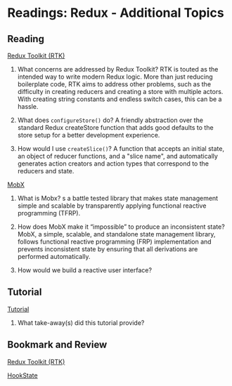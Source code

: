 Readings: Redux - Additional Topics
===================================

Reading
-------

[Redux Toolkit (RTK)](https://redux-toolkit.js.org/introduction/getting-started)

1. What concerns are addressed by Redux Toolkit?
    RTK is touted as the intended way to write modern Redux logic. More than just reducing boilerplate code, RTK aims to address other problems, such as the difficulty in creating reducers and creating a store with multiple actors. With creating string constants and endless switch cases, this can be a hassle.

2. What does `configureStore()` do?
    A friendly abstraction over the standard Redux createStore function that adds good defaults to the store setup for a better development experience.

3. How would I use `createSlice()`?
    A function that accepts an initial state, an object of reducer functions, and a "slice name", and automatically generates action creators and action types that correspond to the reducers and state.

[MobX](https://mobx.js.org/getting-started.html)

1. What is Mobx?
    s a battle tested library that makes state management simple and scalable by transparently applying functional reactive programming (TFRP).

2. How does MobX make it “impossible” to produce an inconsistent state?
    MobX, a simple, scalable, and standalone state management library, follows functional reactive programming (FRP) implementation and prevents inconsistent state by ensuring that all derivations are performed automatically.

3. How would we build a reactive user interface?

Tutorial
--------

[Tutorial](https://redux-toolkit.js.org/tutorials/intermediate-tutorial)

1. What take-away(s) did this tutorial provide?

Bookmark and Review
-------------------

[Redux Toolkit (RTK)](https://redux-toolkit.js.org/)

[HookState](https://hookstate.js.org/)